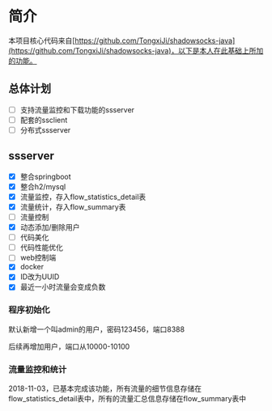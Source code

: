 # 简介
本项目核心代码来自[https://github.com/TongxiJi/shadowsocks-java](https://github.com/TongxiJi/shadowsocks-java)，以下是本人在此基础上所加的功能。

## 总体计划

- [ ] 支持流量监控和下载功能的ssserver
- [ ] 配套的ssclient
- [ ] 分布式ssserver

## ssserver

- [x] 整合springboot
- [x] 整合h2/mysql
- [x] 流量监控，存入flow_statistics_detail表
- [x] 流量统计，存入flow_summary表
- [ ] 流量控制
- [x] 动态添加/删除用户
- [ ] 代码美化
- [ ] 代码性能优化
- [ ] web控制端
- [x] docker
- [x] ID改为UUID
- [x] 最近一小时流量会变成负数

### 程序初始化
默认新增一个叫admin的用户，密码123456，端口8388

后续再增加用户，端口从10000-10100

### 流量监控和统计
2018-11-03，已基本完成该功能，所有流量的细节信息存储在flow_statistics_detail表中，所有的流量汇总信息存储在flow_summary表中
